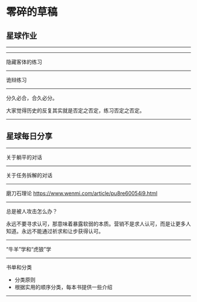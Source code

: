# 零碎的草稿

## 星球作业

-------



------

隐藏客体的练习

-----------

诡辩练习 

-----------

分久必合，合久必分。

大家觉得历史的反复其实就是否定之否定，练习否定之否定。

----

## 星球每日分享

--------

关于躺平的对话

--------------

关于任务拆解的对话

--------

磨刀石理论 https://www.wenmi.com/article/pu8re60054i9.html 

---

总是被人攻击怎么办？

永远不要寻求认可，那意味着暴露软弱的本质。营销不是求人认可，而是让更多人知道。永远不能通过祈求和让步获得认可。

-------

“牛羊”学和“虎狼”学

--------

书单和分类

- 分类原则
- 根据实用的顺序分类，每本书提供一些介绍

--------

